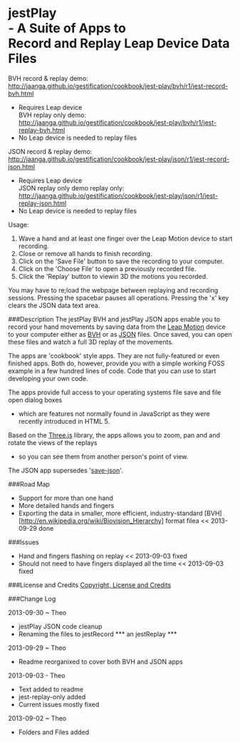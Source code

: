 jestPlay<br>- A Suite of Apps to<br>Record and Replay Leap Device Data Files
===================================================================================

BVH record & replay demo: http://jaanga.github.io/gestification/cookbook/jest-play/bvh/r1/jest-record-bvh.html  
- Requires Leap device  
BVH replay only demo: http://jaanga.github.io/gestification/cookbook/jest-play/bvh/r1/jest-replay-bvh.html  
- No Leap device is needed to replay files  

JSON record & replay demo: http://jaanga.github.io/gestification/cookbook/jest-play/json/r1/jest-record-json.html  
- Requires Leap device  
JSON replay only demo replay only: http://jaanga.github.io/gestification/cookbook/jest-play/json/r1/jest-replay-json.html  
- No Leap device is needed to replay files  


Usage:  
1. Wave a hand and at least one finger over the Leap Motion device to start recording.  
2. Close or remove all hands to finish recording.  
3. Click on the 'Save File' button to save the recording to your computer.  
4. Click on the 'Choose File' to open a previously recorded file.  
5. Click the 'Replay' button to viewin 3D the motions you recorded.  

You may have to re;load the webpage between replaying and recording sessions. 
Pressing the spacebar pauses all operations. Pressing the 'x' key clears the JSON data text area.

###Description
The jestPlay BVH and jestPlay JSON apps enable you to record your hand movements by saving data from the [Leap Motion](http://leapmotion.com) 
device to your computer either as [BVH](http://en.wikipedia.org/wiki/Biovision_Hierarchy) or as [JSON](http://en.wikipedia.org/wiki/JSON) files. Once saved, you can open these files and watch a full 3D replay of the movements.

The apps are 'cookbook' style apps. They are not fully-featured or even finished apps. 
Both do, however, provide you with a simple working FOSS example in a few hundred lines of code. 
Code that you can use to start developing your own code.

The apps provide full access to your operating systems file save and file open dialog boxes 
- which are features not normally found in JavaScript as they were recently introduced in HTML 5.

Based on the [Three.js](http://threejs.org) library, the apps allows you to zoom, pan and and rotate the views of the replays
 - so you can see them from another person's point of view.

The JSON app supersedes '[save-json](https://github.com/jaanga/gestification/tree/gh-pages/work-in-hand/save-json)'.

###Road Map
* Support for more than one hand
* More detailed hands and fingers
* Exporting the data in smaller, more efficient, industry-standard [BVH][http://en.wikipedia.org/wiki/Biovision_Hierarchy] format filea << 2013-09-29 done

###Issues
* Hand and fingers flashing on replay << 2013-09-03 fixed
* Should not need to have fingers displayed all the time << 2013-09-03 fixed


###License and Credits
[Copyright, License and Credits](https://github.com/jaanga/gestification/blob/gh-pages/cookbook/jest-play/copyright-license-credits.md)


###Change Log

2013-09-30 ~ Theo
* jestPlay JSON code cleanup
* Renaming the files to jestRecord *** an jestReplay ***


2013-09-29 ~ Theo
* Readme reorganixed to cover both BVH and JSON apps

2013-09-03 - Theo
* Text added to readme
* jest-replay-only added
* Current issues mostly fixed

2013-09-02 ~ Theo
* Folders and Files added






